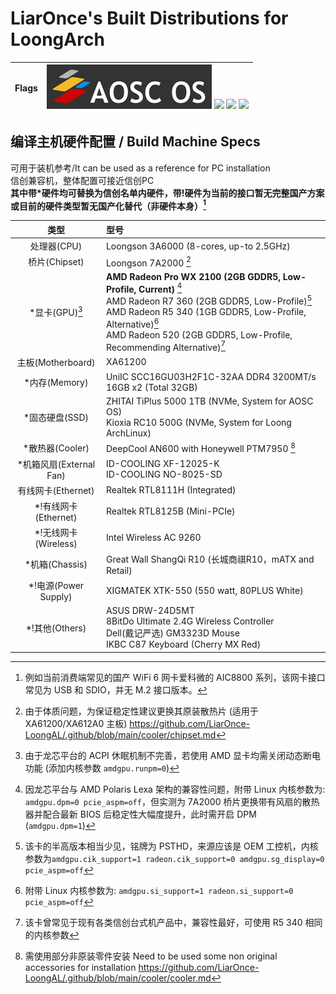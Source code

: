 # LiarOnce's Built Distributions for LoongArch
|   Flags   |   ![](./aosc-os-flag_compressed.png) ![](https://img.shields.io/static/v1?style=for-the-badge&message=Arch+Linux&color=1793D1&logo=Arch+Linux&logoColor=FFFFFF&label=) ![](https://img.shields.io/static/v1?style=for-the-badge&message=Debian&color=A81D33&logo=Debian&logoColor=FFFFFF&label=) ![](https://img.shields.io/static/v1?style=for-the-badge&message=Deepin&color=007CFF&logo=deepin&logoColor=FFFFFF&label=)   |
| ---- | ---- |

## 编译主机硬件配置 / Build Machine Specs
可用于装机参考/It can be used as a reference for PC installation  
信创兼容机，整体配置可接近信创PC  
**其中带*硬件均可替换为信创名单内硬件，带!硬件为当前的接口暂无完整国产方案或目前的硬件类型暂无国产化替代（非硬件本身）[^2]**  

|          类型           | 型号                                                         |
| :---------------------: | :----------------------------------------------------------- |
|       处理器(CPU)       | Loongson 3A6000 (8-cores, up-to 2.5GHz)                      |
|      桥片(Chipset)      | Loongson 7A2000 [^9]                                              |
|       *显卡(GPU)[^8]    | **AMD Radeon Pro WX 2100 (2GB GDDR5, Low-Profile, Current)** [^3] <br /> AMD Radeon R7 360 (2GB GDDR5, Low-Profile)[^7] <br /> AMD Radeon R5 340 (1GB GDDR5, Low-Profile, Alternative)[^4] <br /> AMD Radeon 520 (2GB GDDR5, Low-Profile, Recommending Alternative)[^5]|
|    主板(Motherboard)    | XA61200                                                      |
|      *内存(Memory)      | UniIC SCC16GU03H2F1C-32AA DDR4 3200MT/s 16GB x2 (Total 32GB) |
|     *固态硬盘(SSD)      | ZHITAI TiPlus 5000 1TB (NVMe, System for AOSC OS) <br /> Kioxia RC10 500G (NVMe, System for Loong ArchLinux) |
|     *散热器(Cooler)     | DeepCool AN600 with Honeywell PTM7950 [^1]                   |
| *机箱风扇(External Fan) | ID-COOLING XF-12025-K <br /> ID-COOLING NO-8025-SD           |
|   有线网卡(Ethernet)    | Realtek RTL8111H (Integrated)                                |
|  *!有线网卡(Ethernet)   | Realtek RTL8125B (Mini-PCIe)                                 |
|  *!无线网卡(Wireless)   | Intel Wireless AC 9260                                       |
|     *机箱(Chassis)      | Great Wall ShangQi R10 (长城商祺R10，mATX and Retail)        |
|  *!电源(Power Supply)   | XIGMATEK XTK-550 (550 watt, 80PLUS White)                   |
|  *!其他(Others)         | ASUS DRW-24D5MT <br /> 8BitDo Ultimate 2.4G Wireless Controller <br /> Dell(戴记严选) GM3323D Mouse <br /> IKBC C87 Keyboard (Cherry MX Red) |

[^1]: 需使用部分非原装零件安装 Need to be used some non original accessories for installation https://github.com/LiarOnce-LoongAL/.github/blob/main/cooler/cooler.md
[^2]: 例如当前消费端常见的国产 WiFi 6 网卡爱科微的 AIC8800 系列，该网卡接口常见为 USB 和 SDIO，并无 M.2 接口版本。
[^3]: 因龙芯平台与 AMD Polaris Lexa 架构的兼容性问题，附带 Linux 内核参数为: `amdgpu.dpm=0 pcie_aspm=off`，但实测为 7A2000 桥片更换带有风扇的散热器并配合最新 BIOS 后稳定性大幅度提升，此时需开启 DPM (`amdgpu.dpm=1`)
[^4]: 附带 Linux 内核参数为: `amdgpu.si_support=1 radeon.si_support=0 pcie_aspm=off`
[^5]: 该卡曾常见于现有各类信创台式机产品中，兼容性最好，可使用 R5 340 相同的内核参数
[^7]: 该卡的半高版本相当少见，铭牌为 PSTHD，来源应该是 OEM 工控机，内核参数为`amdgpu.cik_support=1 radeon.cik_support=0 amdgpu.sg_display=0 pcie_aspm=off`  
[^8]: 由于龙芯平台的 ACPI 休眠机制不完善，若使用 AMD 显卡均需关闭动态断电功能 (添加内核参数 `amdgpu.runpm=0`)   
[^9]: 由于体质问题，为保证稳定性建议更换其原装散热片 (适用于 XA61200/XA612A0 主板) https://github.com/LiarOnce-LoongAL/.github/blob/main/cooler/chipset.md
